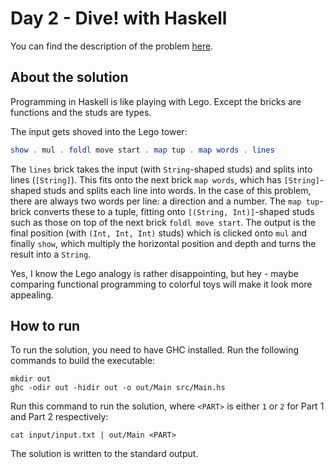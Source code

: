 # Day 2 - Dive! with Haskell
You can find the description of the problem [here][1].

## About the solution
Programming in Haskell is like playing with Lego. Except the bricks are
functions and the studs are types.

The input gets shoved into the Lego tower:

```haskell
show . mul . foldl move start . map tup . map words . lines
```

The `lines` brick takes the input (with `String`-shaped studs) and splits into
lines (`[String]`). This fits onto the next brick `map words`, which has
`[String]`-shaped studs and splits each line into words. In the case of this
problem, there are always two words per line: a direction and a number. The
`map tup`-brick converts these to a tuple, fitting onto `[(String, Int)]`-shaped
studs such as those on top of the next brick `foldl move start`. The output is
the final position (with `(Int, Int, Int)` studs) which is clicked onto `mul`
and finally `show`, which multiply the horizontal position and depth and turns
the result into a `String`.

Yes, I know the Lego analogy is rather disappointing, but hey - maybe comparing
functional programming to colorful toys will make it look more appealing.

## How to run
To run the solution, you need to have GHC installed. Run the following commands
to build the executable:

    mkdir out
    ghc -odir out -hidir out -o out/Main src/Main.hs

Run this command to run the solution, where `<PART>` is either `1` or `2` for
Part 1 and Part 2 respectively:

    cat input/input.txt | out/Main <PART>

The solution is written to the standard output.

[1]: <https://adventofcode.com/2021/day/2>
